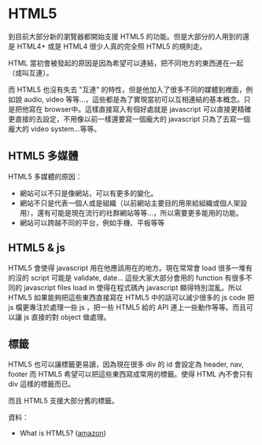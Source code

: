 # HTML5

到目前大部分新的瀏覽器都開始支援 HTML5 的功能。但是大部分的人用到的還是 HTML4+ 或是 HTML4 很少人真的完全照 HTML5 的規則走。

HTML 當初會被發起的原因是因為希望可以連結，把不同地方的東西連在一起（或叫互連）。

而 HTML5 也沒有失去 "互連" 的特性，但是他加入了很多不同的媒體到裡面，例如說 audio, video 等等...，這些都是為了實現當初可以互相連結的基本概念。只是把他寫在 browser中。這樣直接寫入有個好處就是 javascript 可以直接更精確更直接的去設定，不用像以前一樣還要寫一個龐大的 javascript 只為了去寫一個龐大的 video system...等等。

## HTML5 多媒體

HTML5 多媒體的原因：

- 網站可以不只是像網站，可以有更多的變化。
- 網站不只是代表一個人或是組織（以前網站主要目的用來給組織或個人架設用），還有可能是現在流行的社群網站等等...，所以需要更多能用的功能。
- 網站可以跨越不同的平台，例如手機、平板等等

## HTML5 & js

HTML5 會使得 javascript 用在他應該用在的地方。現在常常會 load 很多一堆有的沒的 script 可能是 validate, date... 這些大家大部分會用的 function 有很多不同的 javascript files load in 使得在程式碼內 javascript 顯得特別混亂。所以 HTML5 如果能夠把這些東西直接寫在 HTML5 中的話可以減少很多的 js code 把 js 檔更專注於處理一些 js ，把一些 HTML5 給的 API 連上一些動作等等。而且可以讓 js 直接的對 object 做處理。

## 標籤

HTML5 也可以讓標籤更易讀，因為現在很多 div 的 id 會設定為 header, nav, footer 而 HTML5 希望可以把這些東西寫成常用的標籤。使得 HTML 內不會只有 div 這樣的標籤而已。

而且 HTML5 支援大部分舊的標籤。




資料：

- What is HTML5? ([amazon](http://www.amazon.com/What-Is-HTML5-ebook/dp/B005ISQ7JM/ref=sr_1_1?ie=UTF8&qid=1374582022&sr=8-1&keywords=what+is+html5))